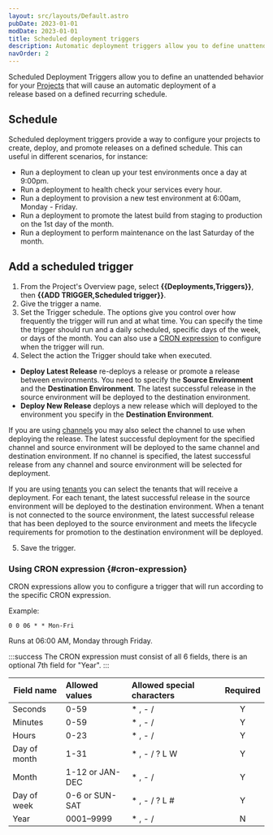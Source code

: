```yaml
---
layout: src/layouts/Default.astro
pubDate: 2023-01-01
modDate: 2023-01-01
title: Scheduled deployment triggers
description: Automatic deployment triggers allow you to define unattended behavior for your project that will cause an automatic deployment of a release into an environment.
navOrder: 2
---
```


Scheduled Deployment Triggers allow you to define an unattended behavior for your [Projects](/docs/projects/) that will cause an automatic deployment of a release based on a defined recurring schedule.

## Schedule

Scheduled deployment triggers provide a way to configure your projects to create, deploy, and promote releases on a defined schedule. This can useful in different scenarios, for instance:

* Run a deployment to clean up your test environments once a day at 9:00pm.
* Run a deployment to health check your services every hour.
* Run a deployment to provision a new test environment at 6:00am, Monday - Friday.
* Run a deployment to promote the latest build from staging to production on the 1st day of the month.
* Run a deployment to perform maintenance on the last Saturday of the month.

## Add a scheduled trigger

1. From the Project's Overview page, select  **{{Deployments,Triggers}}**, then **{{ADD TRIGGER,Scheduled trigger}}**.
2. Give the trigger a name.
3. Set the Trigger schedule. The options give you control over how frequently the trigger will run and at what time. You can specify the time the trigger should run and a daily scheduled, specific days of the week, or days of the month. You can also use a [CRON expression](#cron-expression) to configure when the trigger will run.
4. Select the action the Trigger should take when executed.
  - **Deploy Latest Release** re-deploys a release or promote a release between environments. You need to specify the **Source Environment** and the **Destination Environment**. The latest successful release in the source environment will be deployed to the destination environment.
  - **Deploy New Release** deploys a new release which will deployed to the environment you specify in the **Destination Environment**.

If you are using [channels](/docs/releases/channels/) you may also select the channel to use when deploying the release. The latest successful deployment for the specified channel and source environment will be deployed to the same channel and destination environment. If no channel is specified, the latest successful release from any channel and source environment will be selected for deployment.

If you are using [tenants](/docs/tenants/) you can select the tenants that will receive a deployment. For each tenant, the latest successful release in the source environment will be deployed to the destination environment. When a tenant is not connected to the source environment, the latest successful release that has been deployed to the source environment and meets the lifecycle requirements for promotion to the destination environment will be deployed.

5. Save the trigger.

### Using CRON expression {#cron-expression}

CRON expressions allow you to configure a trigger that will run according to the specific CRON expression.

Example:

`0 0 06 * * Mon-Fri`

Runs at 06:00 AM, Monday through Friday.

:::success
The CRON expression must consist of all 6 fields, there is an optional 7th field for "Year".
:::

| Field name    | Allowed values       | Allowed special characters  | Required |
| ------------- |:-------------------- |:--------------------------- | :------: |
| Seconds       | 0-59                 | * , - /                     | Y        |
| Minutes       | 0-59                 | * , - /                     | Y        |
| Hours         | 0-23                 | * , - /                     | Y        |
| Day of month  | 1-31                 | * , - / ? L W               | Y        |
| Month         | 1-12 or JAN-DEC      | * , - /                     | Y        |
| Day of week   | 0-6 or SUN-SAT       | * , - / ? L #               | Y        |
| Year          | 0001–9999            | * , - /                     | N        |
